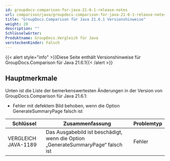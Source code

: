```yaml
---
id: groupdocs-comparison-for-java-21-6-1-release-notes
url: comparison/java/groupdocs-comparison-for-java-21-6-1-release-notes
title: "GroupDocs.Comparison für Java 21.6.1 Versionshinweise"
weight: 20
description: ""
Schlüsselwörter:
Produktname: GroupDocs.Vergleich für Java
versteckenKinder: Falsch
---
```

{{< alert style="info" >}}Diese Seite enthält Versionshinweise für GroupDocs.Comparison für Java 21.6.1{{< /alert >}}

## Hauptmerkmale

Unten ist die Liste der bemerkenswertesten Änderungen in der Version von GroupDocs.Comparison für Java 21.6.1:

* Fehler mit defektem Bild behoben, wenn die Option GenerateSummaryPage falsch ist

| Schlüssel | Zusammenfassung | Problemtyp |
| --- | --- | --- |
| VERGLEICH JAVA-1189 | Das Ausgabebild ist beschädigt, wenn die Option „GenerateSummaryPage“ falsch ist | Fehler |

